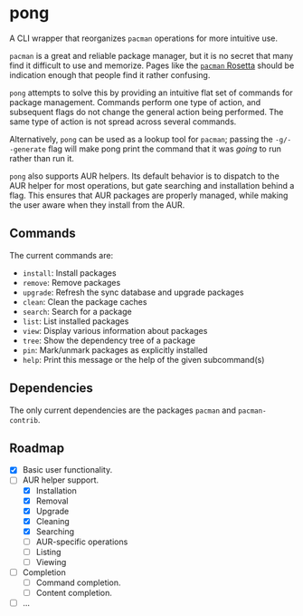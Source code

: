 # pong

A CLI wrapper that reorganizes `pacman` operations for more intuitive use.

`pacman` is a great and reliable package manager,
but it is no secret that many find it difficult to use and memorize.
Pages like the
[`pacman` Rosetta](https://wiki.archlinux.org/title/Pacman/Rosetta)
should be indication enough that people find it rather confusing.

`pong` attempts to solve this by providing an intuitive flat set of commands for package management.
Commands perform one type of action,
and subsequent flags do not change the general action being performed.
The same type of action is not spread across several commands.

Alternatively, `pong` can be used as a lookup tool for `pacman`;
passing the `-g/--generate` flag will make pong print the command
that it was _going_ to run rather than run it.

`pong` also supports AUR helpers.
Its default behavior is to dispatch to the AUR helper for most operations,
but gate searching and installation behind a flag.
This ensures that AUR packages are properly managed,
while making the user aware when they install from the AUR.

## Commands

The current commands are:

- `install`: Install packages
- `remove`: Remove packages
- `upgrade`: Refresh the sync database and upgrade packages
- `clean`: Clean the package caches
- `search`: Search for a package
- `list`: List installed packages
- `view`: Display various information about packages
- `tree`: Show the dependency tree of a package
- `pin`: Mark/unmark packages as explicitly installed
- `help`: Print this message or the help of the given subcommand(s)

## Dependencies

The only current dependencies are the packages `pacman` and `pacman-contrib`.

## Roadmap

- [x] Basic user functionality.
- [ ] AUR helper support.
    - [x] Installation
    - [x] Removal
    - [x] Upgrade
    - [x] Cleaning
    - [x] Searching
    - [ ] AUR-specific operations
    - [ ] Listing
    - [ ] Viewing
- [ ] Completion
    - [ ] Command completion.
    - [ ] Content completion.
- [ ] ...
